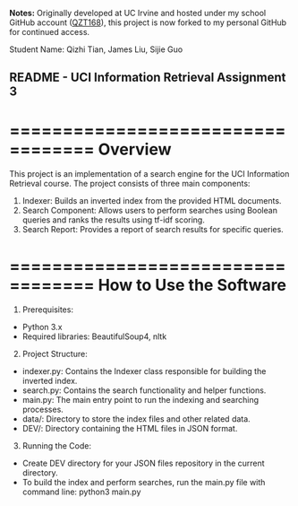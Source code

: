 **Notes:** Originally developed at UC Irvine and hosted under my school GitHub account ([QZT168](https://github.com/QZT168)), this project is now forked to my personal GitHub for continued access.

Student Name: Qizhi Tian, James Liu, Sijie Guo

## README - UCI Information Retrieval Assignment 3
==================================
Overview
==================================
This project is an implementation of a search engine for the UCI Information Retrieval course. The project consists of three main components:
1. Indexer: Builds an inverted index from the provided HTML documents.
2. Search Component: Allows users to perform searches using Boolean queries and ranks the results using tf-idf scoring.
3. Search Report: Provides a report of search results for specific queries.

==================================
How to Use the Software
==================================

1. Prerequisites:
- Python 3.x
- Required libraries: BeautifulSoup4, nltk

2. Project Structure:
- indexer.py: Contains the Indexer class responsible for building the inverted index.
- search.py: Contains the search functionality and helper functions.
- main.py: The main entry point to run the indexing and searching processes.
- data/: Directory to store the index files and other related data.
- DEV/: Directory containing the HTML files in JSON format.

3. Running the Code:
- Create DEV directory for your JSON files repository in the current directory.
- To build the index and perform searches, run the main.py file with command line:
	python3 main.py
